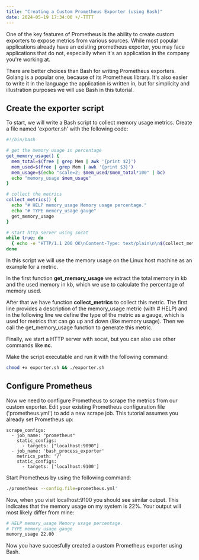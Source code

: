 ```yaml
---
title: "Creating a Custom Prometheus Exporter (using Bash)"
date: 2024-05-19 17:34:00 +/-TTTT
---
```


One of the key features of Prometheus is the ability to create custom exporters to expose metrics from various sources. While most popular applications already have an existing prometheus exporter, you may face applications that do not, especially when it's an application in the company you're working at.

There are better choices than Bash for writing Prometheus exporters. Golang is a popular one, because of its Prometheus library. It's also easier to write it in the language the application is written in, but for simplicity and illustration purposes we will use Bash in this tutorial.

## Create the exporter script

To start, we will write a Bash script to collect memory usage metrics. Create a file named 'exporter.sh' with the following code:

```bash
#!/bin/bash

# get the memory usage in percentage
get_memory_usage() {
  mem_total=$(free | grep Mem | awk '{print $2}')
  mem_used=$(free | grep Mem | awk '{print $3}')
  mem_usage=$(echo "scale=2; $mem_used/$mem_total*100" | bc)
  echo "memory_usage $mem_usage"
}

# collect the metrics
collect_metrics() {
  echo "# HELP memory_usage Memory usage percentage."
  echo "# TYPE memory_usage gauge"
  get_memory_usage
}

# start http server using socat
while true; do
  { echo -e "HTTP/1.1 200 OK\nContent-Type: text/plain\n\n$(collect_metrics)"; } | socat TCP-LISTEN:9100,reuseaddr,fork -
done
```

In this script we will use the memory usage on the Linux host machine as an example for a metric. 

In the first function **get_memory_usage** we extract the total memory in kb and the used memory in kb, which we use to calculate the percentage of memory used. 

After that we have function **collect_metrics**  to collect this metric. The first line provides a description of the memory_usage metric (with # HELP) and in the following line we define the type of the metric as a gauge, which is used for metrics that can go up and down (like memory usage). Then we call the get_memory_usage function to generate this metric.

Finally, we start a HTTP server with socat, but you can also use other commands like **nc**.


Make the script executable and run it with the following command:
```bash
chmod +x exporter.sh && ./exporter.sh
```

## Configure Prometheus
Now we need to configure Prometheus to scrape the metrics from our custom exporter. Edit your existing Prometheus configuration file ('prometheus.yml') to add a new scrape job. This tutorial assumes you already set Prometheus up:
```
scrape_configs:
  - job_name: "prometheus"
    static_configs:
      - targets: ["localhost:9090"]
  - job_name: 'bash_process_exporter'
    metrics_path: '/'
    static_configs:
      - targets: ['localhost:9100']
```

Start Prometheus by using the following command:
```bash
./prometheus --config.file=prometheus.yml'
```

Now, when you visit localhost:9100 you should see similar output. This indicates that the memory usage on my system is 22%. Your output will most likely differ from mine:
```bash
# HELP memory_usage Memory usage percentage.
# TYPE memory_usage gauge
memory_usage 22.00
```

Now you have succesfully created a custom Prometheus exporter using Bash.



